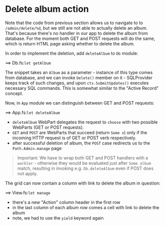 # Delete album action

Note that the code from previous section allows us to navigate to to `/admin/delete/%d`, but we still are not able to actually delete an album.
That's because there's no handler in our app to delete the album from database.
For the moment both GET and POST requests will do the same, which is return HTML page asking whether to delete the album.

In order to implement the deletion, add `deleteAlbum` to `Db` module:

==> Db.fs:`let getAlbum `

The snippet takes an `Album` as a parameter - instance of this type comes from database, and we can invoke `Delete()` member on it - SQLProvider keeps track of such changes, and upon `ctx.SubmitUpdates()` executes necessary SQL commands. This is somewhat similar to the "Active Record" concept.

Now, in `App` module we can distinguish between GET and POST requests:

==> App.fs:`let deleteAlbum`

- `deleteAlbum` WebPart delegates the request to `choose` with two possible WebParts (GET or POST requests). 
- `GET` and `POST` are WebParts that succeed (return `Some x`) only if the incoming HTTP request is of GET or POST verb respectively.
- after successful deletion of album, the `POST` case redirects us to the `Path.Admin.manage` page

> Important: We have to wrap both GET and POST handlers with a `warbler` - otherwise they would be evaluated just after `Some album` match, resulting in invoking e.g. `Db.deleteAlbum` even if POST does not apply.

The grid can now contain a column with link to delete the album in question:

==> View.fs:`let manage`

- there's a new "Action" column header in the first row
- in the last column of each album row comes a cell with link to delete the album
- note, we had to use the `yield` keyword again

